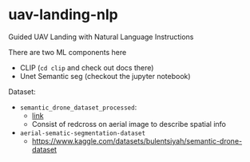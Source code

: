 # uav-landing-nlp
Guided UAV Landing with Natural Language Instructions

There are two ML components here
 - CLIP (`cd clip` and check out docs there)
 - Unet Semantic seg (checkout the jupyter notebook)

Dataset:
 - `semantic_drone_dataset_processed`:
   - [link](https://drive.google.com/drive/folders/1CwQwrTuoVC0FptFpd1qd0Mx1VR9EuHyv)
   - Consist of redcross on aerial image to describe spatial info
 - `aerial-sematic-segmentation-dataset`
   - https://www.kaggle.com/datasets/bulentsiyah/semantic-drone-dataset
